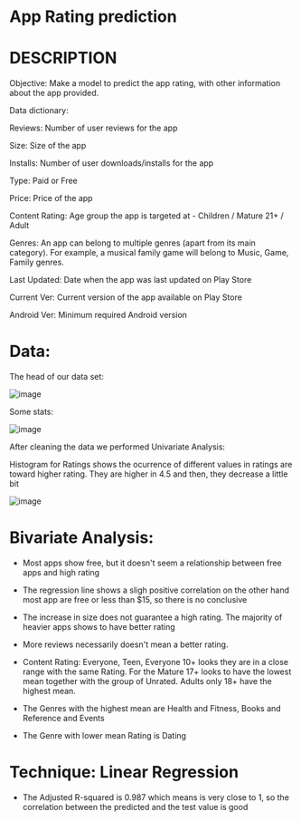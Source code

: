 # App Rating prediction

# DESCRIPTION

Objective: Make a model to predict the app rating, with other information about the app provided.


Data dictionary:

Reviews: Number of user reviews for the app

Size: Size of the app

Installs: Number of user downloads/installs for the app

Type: Paid or Free

Price: Price of the app

Content Rating: Age group the app is targeted at - Children / Mature 21+ / Adult

Genres: An app can belong to multiple genres (apart from its main category). For example, a musical family game will belong to Music, Game, Family genres.

Last Updated: Date when the app was last updated on Play Store

Current Ver: Current version of the app available on Play Store

Android Ver: Minimum required Android version

# Data:

The head of our data set:

![image](https://user-images.githubusercontent.com/84399055/153304643-345b8ec0-9a17-4299-beaf-83f7b741103a.png)


Some stats:



![image](https://user-images.githubusercontent.com/84399055/153304441-5e433ebd-cd0b-4236-86d7-d62e91906a8d.png)

After cleaning the data we performed Univariate Analysis:

Histogram for Ratings shows the ocurrence of different values in ratings are toward higher rating. They are higher in 4.5 and then, they decrease a little bit

![image](https://user-images.githubusercontent.com/84399055/153305190-3970da95-15ee-48b6-8d12-0f582d99f2ea.png)


# Bivariate Analysis:

- Most apps show free, but it doesn't seem a relationship between free apps and high rating

- The regression line shows a sligh positive correlation on the other hand most app are free or less than $15, so there is no conclusive

- The increase in size does not guarantee a high rating. The majority of heavier apps shows to have better rating

- More reviews necessarily doesn't mean a better rating.

- Content Rating: Everyone, Teen, Everyone 10+ looks they are in a close range with the same Rating. For the Mature 17+ looks to have the lowest mean together with the group of Unrated. Adults only 18+ have the highest mean.

- The Genres with the highest mean are Health and Fitness, Books and Reference and Events

- The Genre with lower mean Rating is Dating

# Technique: Linear Regression

 - The Adjusted R-squared is 0.987 which means is very close to 1, so the correlation between the predicted and the test value is good

   



